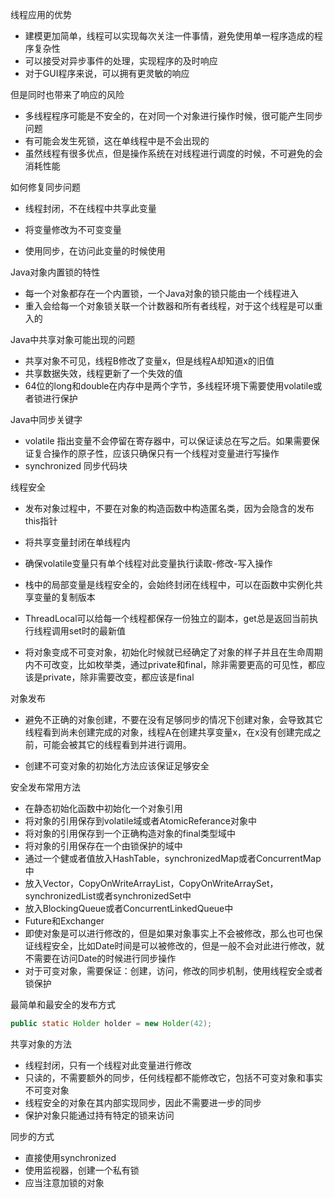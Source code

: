 线程应用的优势

- 建模更加简单，线程可以实现每次关注一件事情，避免使用单一程序造成的程序复杂性
- 可以接受对异步事件的处理，实现程序的及时响应
- 对于GUI程序来说，可以拥有更灵敏的响应

但是同时也带来了响应的风险

- 多线程程序可能是不安全的，在对同一个对象进行操作时候，很可能产生同步问题
- 有可能会发生死锁，这在单线程中是不会出现的
- 虽然线程有很多优点，但是操作系统在对线程进行调度的时候，不可避免的会消耗性能



如何修复同步问题

- 线程封闭，不在线程中共享此变量

- 将变量修改为不可变变量

- 使用同步，在访问此变量的时候使用


Java对象内置锁的特性

- 每一个对象都存在一个内置锁，一个Java对象的锁只能由一个线程进入
- 重入会给每一个对象锁关联一个计数器和所有者线程，对于这个线程是可以重入的



Java中共享对象可能出现的问题

- 共享对象不可见，线程B修改了变量x，但是线程A却知道x的旧值
- 共享数据失效，线程更新了一个失效的值
- 64位的long和double在内存中是两个字节，多线程环境下需要使用volatile或者锁进行保护



Java中同步关键字

- volatile   指出变量不会停留在寄存器中，可以保证读总在写之后。如果需要保证复合操作的原子性，应该只确保只有一个线程对变量进行写操作
- synchronized 同步代码块



线程安全

- 发布对象过程中，不要在对象的构造函数中构造匿名类，因为会隐含的发布this指针

- 将共享变量封闭在单线程内

- 确保volatile变量只有单个线程对此变量执行读取-修改-写入操作

- 栈中的局部变量是线程安全的，会始终封闭在线程中，可以在函数中实例化共享变量的复制版本

- ThreadLocal可以给每一个线程都保存一份独立的副本，get总是返回当前执行线程调用set时的最新值

- 将对象变成不可变对象，初始化时候就已经确定了对象的样子并且在生命周期内不可改变，比如枚举类，通过private和final，除非需要更高的可见性，都应该是private，除非需要改变，都应该是final


对象发布

- 避免不正确的对象创建，不要在没有足够同步的情况下创建对象，会导致其它线程看到尚未创建完成的对象，线程A在创建共享变量x，在x没有创建完成之前，可能会被其它的线程看到并进行调用。

- 创建不可变对象的初始化方法应该保证足够安全


安全发布常用方法

- 在静态初始化函数中初始化一个对象引用
- 将对象的引用保存到volatile域或者AtomicReferance对象中
- 将对象的引用保存到一个正确构造对象的final类型域中
- 将对象的引用保存在一个由锁保护的域中
- 通过一个健或者值放入HashTable，synchronizedMap或者ConcurrentMap中
- 放入Vector，CopyOnWriteArrayList，CopyOnWriteArraySet，synchronizedList或者synchronizedSet中
- 放入BlockingQueue或者ConcurrentLinkedQueue中
- Future和Exchanger
- 即使对象是可以进行修改的，但是如果对象事实上不会被修改，那么也可也保证线程安全，比如Date时间是可以被修改的，但是一般不会对此进行修改，就不需要在访问Date的时候进行同步操作
- 对于可变对象，需要保证：创建，访问，修改的同步机制，使用线程安全或者锁保护

最简单和最安全的发布方式

```java
public static Holder holder = new Holder(42);
```



共享对象的方法

- 线程封闭，只有一个线程对此变量进行修改
- 只读的，不需要额外的同步，任何线程都不能修改它，包括不可变对象和事实不可变对象
- 线程安全的对象在其内部实现同步，因此不需要进一步的同步
- 保护对象只能通过持有特定的锁来访问



同步的方式

- 直接使用synchronized 
- 使用监视器，创建一个私有锁
- 应当注意加锁的对象

